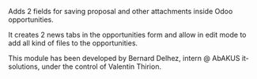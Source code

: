 Adds 2 fields for saving proposal and other attachments inside Odoo opportunities.

It creates 2 news tabs in the opportunities form and allow in edit mode to add all kind of files to the opportunities.

This module has been developed by Bernard Delhez, intern @ AbAKUS it-solutions, under the control of Valentin Thirion.
